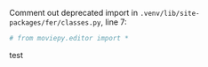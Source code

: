 Comment out deprecated import in `.venv/lib/site-packages/fer/classes.py`, line 7:

```bash
# from moviepy.editor import *
```

test
